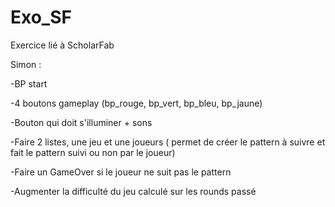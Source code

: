 # Exo_SF
Exercice lié à ScholarFab

Simon :

  -BP start
  
  -4 boutons gameplay (bp_rouge, bp_vert, bp_bleu, bp_jaune)

  -Bouton qui doit s'illuminer + sons
  
  -Faire 2 listes, une jeu et une joueurs ( permet de créer le pattern à suivre et fait le pattern suivi ou non par le joueur)
  
  -Faire un GameOver si le joueur ne suit pas le pattern 
  
  -Augmenter la difficulté du jeu calculé sur les rounds passé
  
  
